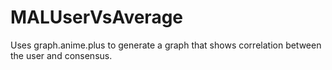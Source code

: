 # MALUserVsAverage
Uses graph.anime.plus to generate a graph that shows correlation between the user and consensus.
